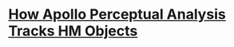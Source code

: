 # [How Apollo Perceptual Analysis Tracks HM Objects](https://mp.weixin.qq.com/s?__biz=MzI1NjkxOTMyNQ==&mid=2247485879&idx=1&sn=d921ab976ebc72c502eb5df1ef7ff548&chksm=ea1e1bc5dd6992d3220bd47c5cd951f38648c060d4f9dc9bfbe5eac1a3076f920fa3e360c038&scene=21#wechat_redirect)